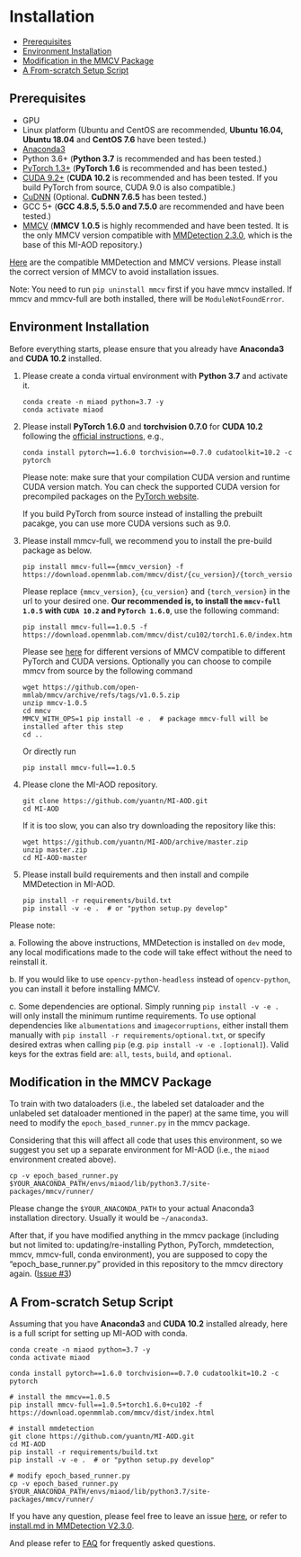 # Installation

<!-- TOC -->

- [Prerequisites](#prerequisites)
- [Environment Installation](#environment-installation)
- [Modification in the MMCV Package](#modification-in-the-MMCV-ackage)
- [A From-scratch Setup Script](#a-from-scratch-setup-script)

<!-- TOC -->

## Prerequisites

- GPU
- Linux platform (Ubuntu and CentOS are recommended, **Ubuntu 16.04, Ubuntu 18.04** and **CentOS 7.6** have been tested.)
- [Anaconda3](https://www.anaconda.com/)
- Python 3.6+ (**Python 3.7** is recommended and has been tested.)
- [PyTorch 1.3+](https://pytorch.org/) (**PyTorch 1.6** is recommended and has been tested.)
- [CUDA 9.2+](https://developer.nvidia.com/cuda-toolkit-archive) (**CUDA 10.2** is recommended and has been tested. If you build PyTorch from source, CUDA 9.0 is also compatible.)
- [CuDNN](https://developer.nvidia.com/cudnn) (Optional. **CuDNN 7.6.5** has been tested.)
- GCC 5+ (**GCC 4.8.5, 5.5.0 and 7.5.0** are recommended and have been tested.)
- [MMCV](https://mmcv.readthedocs.io/en/latest/#installation) (**MMCV 1.0.5** is highly recommended and have been tested. It is the only MMCV version compatible with [MMDetection 2.3.0](https://github.com/open-mmlab/mmdetection/tree/v2.3.0), which is the base of this MI-AOD repository.)

[Here](https://github.com/open-mmlab/mmdetection/blob/master/docs/get_started.md#prerequisites) are the compatible MMDetection and MMCV versions.
Please install the correct version of MMCV to avoid installation issues.

Note: You need to run `pip uninstall mmcv` first if you have mmcv installed.
If mmcv and mmcv-full are both installed, there will be `ModuleNotFoundError`.

## Environment Installation

Before everything starts, please ensure that you already have **Anaconda3** and **CUDA 10.2** installed.

<!-- 0. You can simply install mmdetection with the following commands:
    `pip install mmdet` -->

1. Please create a conda virtual environment with **Python 3.7** and activate it.

    ```shell
    conda create -n miaod python=3.7 -y
    conda activate miaod
    ```

2. Please install **PyTorch 1.6.0** and **torchvision 0.7.0** for **CUDA 10.2** following the [official instructions](https://pytorch.org/get-started/previous-versions/#v160), e.g.,

    ```shell
    conda install pytorch==1.6.0 torchvision==0.7.0 cudatoolkit=10.2 -c pytorch
    ```

    Please note: make sure that your compilation CUDA version and runtime CUDA version match.
    You can check the supported CUDA version for precompiled packages on the [PyTorch website](https://pytorch.org/get-started/previous-versions/#v160).

    If you build PyTorch from source instead of installing the prebuilt pacakge, you can use more CUDA versions such as 9.0.

3. Please install mmcv-full, we recommend you to install the pre-build package as below.

    ```shell
    pip install mmcv-full=={mmcv_version} -f https://download.openmmlab.com/mmcv/dist/{cu_version}/{torch_version}/index.html
    ```

    Please replace `{mmcv_version}`, `{cu_version}` and `{torch_version}` in the url to your desired one. **Our recommended is, to install the `mmcv-full 1.0.5` with `CUDA 10.2` and `PyTorch 1.6.0`**, use the following command:

    ```shell
    pip install mmcv-full==1.0.5 -f https://download.openmmlab.com/mmcv/dist/cu102/torch1.6.0/index.html
    ```

    Please see [here](https://github.com/open-mmlab/mmcv#installation) for different versions of MMCV compatible to different PyTorch and CUDA versions.
    Optionally you can choose to compile mmcv from source by the following command

    ```shell
    wget https://github.com/open-mmlab/mmcv/archive/refs/tags/v1.0.5.zip
    unzip mmcv-1.0.5
    cd mmcv
    MMCV_WITH_OPS=1 pip install -e .  # package mmcv-full will be installed after this step
    cd ..
    ```

    Or directly run

    ```shell
    pip install mmcv-full==1.0.5
    ```

4. Please clone the MI-AOD repository.

    ```
    git clone https://github.com/yuantn/MI-AOD.git
    cd MI-AOD
    ```

    If it is too slow, you can also try downloading the repository like this:

    ```
    wget https://github.com/yuantn/MI-AOD/archive/master.zip
    unzip master.zip
    cd MI-AOD-master
    ```

5. Please install build requirements and then install and compile MMDetection in MI-AOD.

    ```shell
    pip install -r requirements/build.txt
    pip install -v -e .  # or "python setup.py develop"
    ```

Please note:

a. Following the above instructions, MMDetection is installed on `dev` mode, any local modifications made to the code will take effect without the need to reinstall it.

b. If you would like to use `opencv-python-headless` instead of `opencv-python`, you can install it before installing MMCV.

c. Some dependencies are optional. Simply running `pip install -v -e .` will only install the minimum runtime requirements.
To use optional dependencies like `albumentations` and `imagecorruptions`, either install them manually with `pip install -r requirements/optional.txt`,
or specify desired extras when calling `pip` (e.g. `pip install -v -e .[optional]`). Valid keys for the extras field are: `all`, `tests`, `build`, and `optional`.

## Modification in the MMCV Package

To train with two dataloaders (i.e., the labeled set dataloader and the unlabeled set dataloader mentioned in the paper) at the same time,
you will need to modify the ` epoch_based_runner.py ` in the mmcv package.

Considering that this will affect all code that uses this environment,
so we suggest you set up a separate environment for MI-AOD (i.e., the ` miaod ` environment created above).

```
cp -v epoch_based_runner.py $YOUR_ANACONDA_PATH/envs/miaod/lib/python3.7/site-packages/mmcv/runner/
```

Please change the ` $YOUR_ANACONDA_PATH ` to your actual Anaconda3 installation directory. Usually it would be `~/anaconda3`.

After that, if you have modified anything in the mmcv package
(including but not limited to: updating/re-installing Python, PyTorch, mmdetection, mmcv, mmcv-full, conda environment),
you are supposed to copy the “epoch_base_runner.py” provided in this repository to the mmcv directory again. ([Issue #3](../../issues/3))

## A From-scratch Setup Script

Assuming that you have **Anaconda3** and **CUDA 10.2** installed already, here is a full script for setting up MI-AOD with conda.

```shell
conda create -n miaod python=3.7 -y
conda activate miaod

conda install pytorch==1.6.0 torchvision==0.7.0 cudatoolkit=10.2 -c pytorch

# install the mmcv==1.0.5
pip install mmcv-full==1.0.5+torch1.6.0+cu102 -f https://download.openmmlab.com/mmcv/dist/index.html

# install mmdetection
git clone https://github.com/yuantn/MI-AOD.git
cd MI-AOD
pip install -r requirements/build.txt
pip install -v -e .  # or "python setup.py develop"

# modify epoch_based_runner.py
cp -v epoch_based_runner.py $YOUR_ANACONDA_PATH/envs/miaod/lib/python3.7/site-packages/mmcv/runner/
```

If you have any question, please feel free to leave an issue [here](../../issues), or refer to [install.md in MMDetection V2.3.0](https://github.com/open-mmlab/mmdetection/blob/v2.3.0/docs/install.md).

And please refer to [FAQ](FAQ.md) for frequently asked questions.
